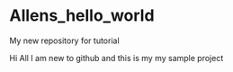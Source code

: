 # Allens_hello_world
My new repository for tutorial

Hi All
I am new to github and this is my my sample project
